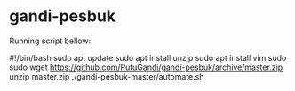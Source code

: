 # gandi-pesbuk
Running script bellow:

#!/bin/bash
sudo apt update
sudo apt install unzip
sudo apt install vim
sudo sudo wget https://github.com/PutuGandi/gandi-pesbuk/archive/master.zip
unzip master.zip
./gandi-pesbuk-master/automate.sh
